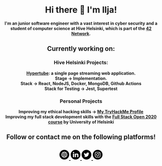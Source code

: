<h1 align="center">Hi there 👋 I'm Ilja!</h1>
<p align="center"><b>I'm an junior software engineer with a vast interest in cyber security and a student of computer science at Hive Helsinki, which is part of the <a href="https://github.com/iljaSL/what_is_hive_helsinki">42 Network</a>.
</p>

<h2 align="center">Currently working on:</h2>
      <h3 align="center">Hive Helsinki Projects:</h3>
      <p align="center">
      <a href="https://github.com/DianaMukaliyeva/hypertube">Hypertube</a>: a single page streaming web application. <br>
      Stage -> Implementation.<br>
      Stack -> React, NodeJS, Docker, MongoDB, Github Actions <br>
      Stack for Testing -> Jest, Supertest
</p>
<h3 align="center">Personal Projects</h3>
<p align="center">
      Improving my ethical hacking skills -> <a href="https://tryhackme.com/p/yoto">My TryHackMe Profile</a> <br>
      Improving my full stack development skills with the <a href="https://github.com/iljaSL/fullStackOpen2020" target="_blank">Full Stack Open 2020 course</a> by University of Helsinki
      </p>
      

<h2 align="center">Follow or contact me on the following platforms!</h2>
      <h2 align="center">
          <a href="https://ismelich.tech">
         <img src="https://github.com/iljaSL/iljaSL/blob/master/imgs/internet.png" width="32" height="32" title="own website"/>
         </a>
         <a href="https://www.linkedin.com/in/ilja-smelich">
         <img src="https://github.com/iljaSL/iljaSL/blob/master/imgs/linkedin.png" width="32" height="32" title="linkedin"/>
         </a>
         <a href="https://twitter.com/Ilja_sl">
         <img src="https://github.com/iljaSL/iljaSL/blob/master/imgs/twitter.png" width="32" height="32" title="twitter"/>
         </a>
         <a href="https://www.instagram.com/ilja_sl/">
         <img src="https://github.com/iljaSL/iljaSL/blob/master/imgs/instagram-sketched.png" width="32" height="32" title="instagram"/>
         </a>
</h2>
